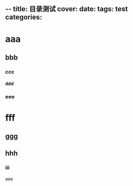 --
title: 目录测试
cover: 
date: 
tags: test
categories: 
---

# aaa
## bbb
### ccc
#### ddd
### eee
# fff
## ggg
## hhh
### iii


aaa